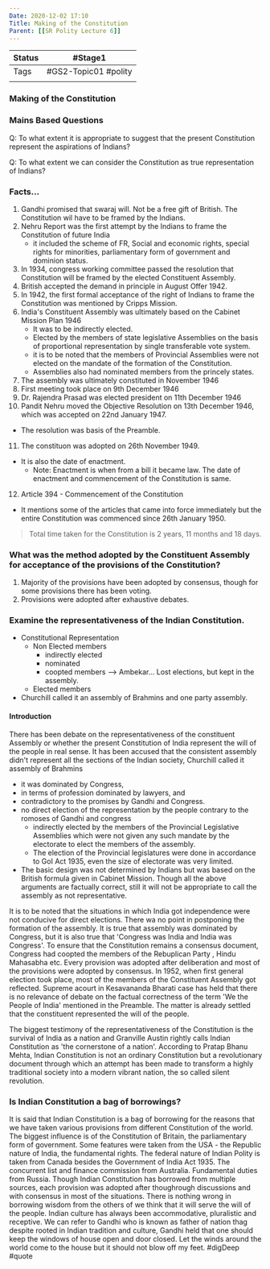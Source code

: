```yaml
---
Date: 2020-12-02 17:10
Title: Making of the Constitution
Parent: [[SR Polity Lecture 6]]
---
```

| Status | #Stage1                    |
| ------ | -------------------------- |
| Tags   | #GS2-Topic01 #polity |
|        |                            |


### Making of the Constitution

### Mains Based Questions
Q: To what extent it is appropriate to suggest that the present Constitution represent the aspirations of Indians?

Q: To what extent we can consider the Constitution as true representation of Indians?

### Facts...
1. Gandhi promised that swaraj will. Not be a free gift of British. The Constitution wil have to be framed by the Indians. 
2. Nehru Report was the first attempt by the Indians to frame the Constitution of future India
   - it included the scheme of FR, Social and economic rights, special rights for minorities, parliamentary form of government and dominion status. 
3. In 1934, congress working committee passed the resolution that Constitution will be framed by the elected Constituent Assembly. 
4. British accepted the demand in principle in August Offer 1942.
5. In 1942, the first formal acceptance of the right of Indians to frame the Constitution was mentioned by Cripps Mission. 
6. India's Constituent Assembly was ultimately based on the Cabinet Mission Plan 1946
   - It was to be indirectly elected. 
   - Elected by the members of state legislative Assemblies on the basis of proportional representation by single transferable vote system. 
   - it is to be noted that the members of Provincial Assemblies were not elected on the mandate of the formation of the Constitution. 
   - Assemblies also had nominated members from the princely states. 
7. The assembly was ultimately constituted in November 1946
8. First meeting took place on 9th December 1946
9. Dr. Rajendra Prasad was elected president on 11th December 1946
10. Pandit Nehru moved the Objective Resolution on 13th December 1946, which was accepted on 22nd January 1947.
   - The resolution was basis of the Preamble.
11. The constituon was adopted on 26th November 1949. 
   - It is also the date of enactment. 
     - Note: Enactment is when from a bill it became law. The date of enactment and commencement of the Constitution is same.
12. Article 394 - Commencement of the Constitution 
   - It mentions some of the articles that came into force immediately but the entire Constitution was commenced since 26th January 1950.

> Total time taken for the Constitution is 2 years, 11 months and 18 days. 

### What was the method adopted by the Constituent Assembly for acceptance of the provisions of the Constitution? 
1. Majority of the provisions have been adopted by consensus, though for some provisions there has been voting. 
2. Provisions were adopted after exhaustive debates. 

### Examine the representativeness of the Indian Constitution. 
- Constitutional Representation
   - Non Elected members
      - indirectly elected 
      - nominated
      - coopted members --> Ambekar... Lost elections, but kept in the assembly. 
   - Elected members
- Churchill called it an assembly of Brahmins and one party assembly. 

#### Introduction
There has been debate on the representativeness of the constituent Assembly or whether the present Constitution of India represent the will of the people in real sense. It has been accused that the consistent assembly didn't represent all the sections of the Indian society, Churchill called it assembly of Brahmins
   - it was dominated by Congress, 
   - in terms of profession dominated by lawyers, and 
   - contradictory to the promises by Gandhi and Congress.
   - no direct election of the representation by the people contrary to the romoses of Gandhi and congress 
      - indirectly elected by the members of the Provincial Legislative Assemblies which were not given any such mandate by the electorate to elect the members of the assembly. 
      - The election of the Provincial legislatures were done in accordance to GoI Act 1935, even the size of electorate was very limited. 
- The basic design was not determined by Indians but was based on the British formula given in Cabinet Mission. 
Though all the above arguments are factually correct, still it will not be appropriate to call the assembly as not representative. 

It is to be noted that the situations in which India got independence were not conducive for direct elections. There wa no point in postponing the formation of the assembly. It is true that assembly was dominated by Congress, but it is also true that 'Congress was India and India was Congress'. To ensure that the Constitution remains a consensus document, Congress had coopted the members of the Rebuplican Party , Hindu Mahasabha etc. Every provision was adopted after deliberation and most of the provisions were adopted by consensus. In 1952, when first general election took place, most of the members of the Constituent Assembly got reflected. Supreme acourt in Kesavananda Bharati case has held that there is no relevance of debate on the factual correctness of the term 'We the People of India' mentioned in the Preamble. The matter is already settled that the constituent represented the will of the people. 

The biggest testimony of the representativeness of the Constitution is the survival of India as a nation and Granville Austin rightly calls Indian Constitution as 'the cornerstone of a nation'. According to Pratap Bhanu Mehta, Indian Constitution is not an ordinary Constitution but a revolutionary document through which an attempt has been made to transform a highly traditional society into a modern vibrant nation, the so called silent revolution. 

### Is Indian Constitution a bag of borrowings? 
It is said that Indian Constitution is a bag of borrowing for the reasons that we have taken various provisions from different Constitution of the world. The biggest influence is of the Constitution of Britain, the parliamentary form of government. Some features were taken from the USA - the Republic nature of India, the fundamental rights. The federal nature of Indian Polity is taken from Canada besides the Government of India Act 1935. The concurrent list and finance commission from Australia. Fundamental duties from Russia. 
Though Indian Constitution has borrowed from multiple sources, each provision was adopted after thoughrough discussions and with consensus in most of the situations. 
There is nothing wrong in borrowing wisdom from the others of we think that it will serve the will of the people. Indian culture has always been accommodative, pluralistic and receptive. We can refer to Gandhi who is known as father of nation thag despite rooted in Indian tradition and culture, Gandhi held that one should keep the windows of house open and door closed. Let the winds around the world come to the house but it should not blow off my feet. #digDeep #quote

